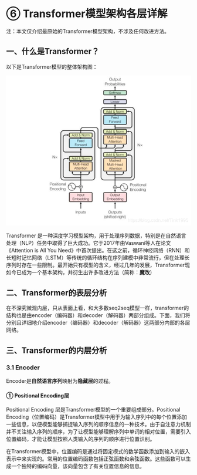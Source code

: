 # ⑥ Transformer模型架构各层详解

注：本文仅介绍最原始的Transformer模型架构，不涉及任何改进方法。

## 一、什么是Transformer？

以下是Transformer模型的整体架构图：

![Alt text](20200324202147216.png)

Transformer 是一种深度学习模型架构，用于处理序列数据，特别是在自然语言处理（NLP）任务中取得了巨大成功。它于2017年由Vaswani等人在论文《Attention is All You Need》中首次提出。在这之前，循环神经网络（RNN）和长短时记忆网络（LSTM）等传统的循环结构在序列建模中非常流行，但在处理长序列时存在一些限制。最开始只有模型的含义，经过几年的发展，Transformer现如今已成为一个基本架构，并衍生出许多改进方法（简称：**魔改**）

## 二、Transformer的表层分析

在不深究微观内层，只从表面上看，和大多数seq2seq模型一样，transformer的结构也是由encoder（编码器）和decoder（解码器）两部分组成。下面，我们将分别且详细地介绍encoder（编码器）和decoder（解码器）这两部分内部的各层网络。

## 三、Transformer的内层分析

### 3.1 Encoder

Encoder是**自然语言序列**映射为**隐藏层**的过程。

#### ① Positional Encoding层

Positional Encoding 层是Transformer模型的一个重要组成部分。Positional Encoding（位置编码）是Transformer模型中用于为输入序列中的每个位置添加一些信息，以便模型能够捕捉输入序列的顺序信息的一种技术。由于自注意力机制并不关注输入序列的顺序，为了让模型能够理解序列中单词的相对位置，需要引入位置编码，才能让模型按照人类输入的序列的顺序进行位置识别。

在Transformer模型中，位置编码是通过将固定模式的数学函数添加到输入的嵌入表示中来实现的。常用的位置编码函数包括正弦函数和余弦函数。这些函数可以生成一个独特的编码向量，该向量包含了有关位置信息的信息。


